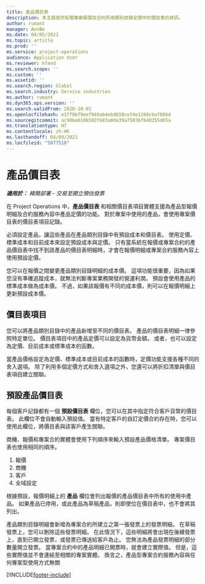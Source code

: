 ```yaml
---
title: 產品價目表
description: 本主題提供有關專案報價及合約所用類別目錄定價中的價目表的資訊。
author: rumant
manager: AnnBe
ms.date: 04/05/2021
ms.topic: article
ms.prod: ''
ms.service: project-operations
audience: Application User
ms.reviewer: kfend
ms.search.scope: ''
ms.custom: ''
ms.assetid: ''
ms.search.region: Global
ms.search.industry: Service industries
ms.author: rumant
ms.dyn365.ops.version: ''
ms.search.validFrom: 2020-10-01
ms.openlocfilehash: e37f0bf9eef946ab4ebd658cef4e1269cbaf686d
ms.sourcegitcommit: ac90be6106592f883a0de39a75836fb40255d65a
ms.translationtype: HT
ms.contentlocale: zh-HK
ms.lasthandoff: 04/09/2021
ms.locfileid: "5877518"
---
```

# <a name="product-price-lists"></a>產品價目表

_**適用於：** 精簡部署 - 交易至開立預估發票_

 在 Project Operations 中，**產品價目表** 和相關價目表項目實體支援為產品型報價明細及合約服務內容中產品定價的功能。 對於專案中使用的產品，會使用專案價目表的價目表項目記錄。 

必須設定產品，讓這些產品在產品類別目錄中有預設成本和價目表。 使用定價、標準成本和目前成本來設定預設成本與定價。 只有當系統在報價或專案合約的產品價目表中找不到該產品的價目表明細時，才會在報價明細或專案合約服務內容上使用預設定價。

您可以在報價之間變更產品類別目錄明細的成本價。 這項功能很重要，因為如果您沒有準確追蹤成本，就無法判斷專案業務開發的營運利潤。 預設會使用產品的標準成本做為成本價。 不過，如果該報價有不同的成本價，則可以在報價明細上更新預設成本價。

## <a name="price-list-items"></a>價目表項目

您可以將產品類別目錄中的產品新增至不同的價目表。 產品的價目表明細一律參照特定單位。 價目表項目中的產品定價可以設定為貨幣金額。 或者，也可以設定為定價、目前成本或標準成本的函數。

當產品價格設定為定價、標準成本或目前成本的函數時，定價功能支援各種不同的舍入選項。 除了利用多個定價方式和舍入選項之外，您還可以將折扣清單與價目表項目建立關聯。 

 
## <a name="default-product-price-list"></a>預設產品價目表
每個客戶記錄都有一個 **預設價目表** 欄位，您可以在其中指定符合客戶貨幣的價目表。 此欄位不會自動輸入預設值。 當有特定客戶的自訂定價合約存在時，您可以使用此欄位，將價目表與該客戶產生關聯。

商機、報價和專案合約實體會使用下列順序來輸入預設產品價格清單。 專案價目表也使用相同的順序。

1.  報價
2.  商機​​
3.  客戶
4.  全域設定 

根據預設，報價明細上的 **產品** 欄位會列出報價的產品價目表中所有的使用中產品。 如果產品已停用，或此產品為草稿產品，則即使位在價目表中，也不會將其列出。 

產品類別目錄明細會新增為專案合約所建立之第一張發票上的發票明細。 在草稿發票上，您可以刪除這些發票明細。 在此情況下，這些明細將會出現在後續發票上，直到已開立發票，或發票已傳送給客戶為止。 您無法為產品發票明細的部分數量開立發票。 當專案合約中的產品明細已開票時，就會建立實際值。 但是，這些實際值並不會連結至相關的專案實體。 換言之，產品型專案合約服務內容與任何專案型使用方式無關 


[!INCLUDE[footer-include](../includes/footer-banner.md)]
